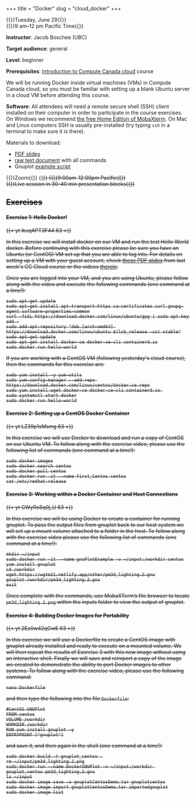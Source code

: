 +++
title = "Docker"
slug = "cloud_docker"
+++

{{<cor>}}Tuesday, June 29{{</cor>}}\
{{<cgr>}}9 am–12 pm Pacific Time{{</cgr>}}

**Instructor**: Jacob Boschee (UBC)

**Target audience**: general

**Level**: beginner

**Prerequisites**: [Introduction to Compute Canada cloud](../cloud_cloud) course

We will be running Docker inside virtual machines (VMs) in Compute Canada cloud, so you must be familiar
with setting up a blank Ubuntu server in a cloud VM before attending this course.

**Software**: All attendees will need a remote secure shell (SSH) client installed on their computer in
order to participate in the course exercises. On Windows we recommend
[the free Home Edition of MobaXterm](https://mobaxterm.mobatek.net/download.html). On Mac and Linux
computers SSH is usually pre-installed (try typing `ssh` in a terminal to make sure it is there).

Materials to download:
* [PDF slides](../../slides/docker.pdf)
* [raw text document](/other/dockerCommands.txt) with all commands
* Gnuplot [example script](/other/pm3d_lighting.2.gnu)

{{<cor>}}Zoom{{</cor>}} {{<s>}} {{<cgr>}}9:00am-12:00pm Pacific{{</cgr>}} \
{{<nolinktitle>}}Live session in 30-40 min presentation blocks{{</nolinktitle>}}

<!-- last year https://wgschool.netlify.app/docker -->

## Exercises
#### Exercise 1: Hello Docker!

{{< yt ikuqAPT3F44 63 >}}

In this exercise we will install docker on our VM and run the test Hello World docker. Before continuing with this
exercise please be sure you have an Ubuntu (or CentOS) VM set up that you are able to log into. For details on setting
up a VM with your guest account, check [these PDF slides](../../slides/cloud.pdf) from last week's CC Cloud course or
the videos [therein](../cloud_cloud).

Once you are logged into your VM, and you are using Ubuntu, please follow along with the video and execute the following
commands (one command at a time!):

```
sudo apt-get update
sudo apt-get install apt-transport-https ca-certificates curl gnupg-agent software-properties-common
curl -fsSL https://download.docker.com/linux/ubuntu/gpg | sudo apt-key add -
sudo add-apt-repository "deb [arch=amd64] https://download.docker.com/linux/ubuntu $(lsb_release -cs) stable"
sudo apt-get update
sudo apt-get install docker-ce docker-ce-cli containerd.io
sudo docker run hello-world
```

If you are working with a CentOS VM (following yesterday's cloud course), then the commands for this
exercise are:

```
sudo yum install -y yum-utils
sudo yum-config-manager --add-repo https://download.docker.com/linux/centos/docker-ce.repo
sudo yum install wget docker-ce docker-ce-cli containerd.io 
sudo systemctl start docker
sudo docker run hello-world
```

#### Exercise 2: Setting up a CentOS Docker Container

{{< yt LZ39p1sMsmg 63 >}}

In this exercise we will use Docker to download and run a copy of CentOS on our Ubuntu VM. To follow
along with the exercise video, please use the following list of commands (one command at a time!):

```
sudo docker images
sudo docker search centos
sudo docker pull centos
sudo docker run -it --name First_Centos centos
cat /etc/redhat-release
```

#### Exercise 3: Working within a Docker Container and Host Connections

{{< yt GWyRoSq0j_U 63 >}}

In this exercise we will be using Docker to create a container for running gnuplot. To pass the output
files from gnuplot back to our host system we will set up a mount volume attached to a folder in the
host. To follow along with the exercise video please use the following list of commands (one command at a
time!):

```
mkdir ~/input
sudo docker run -it --name gnuPlotExample -v ~/input:/workdir centos
yum install gnuplot
cd /workdir
wget https://wgtm21.netlify.app/other/pm3d_lighting.2.gnu
gnuplot /workdir/pm3d_lighting.2.gnu
exit
```

Once complete with the commands, use MobaXTerm’s file browser to locate `pm3d_lighting.2.png` within the
inputs folder to view the output of gnuplot.

#### Exercise 4: Building Docker Images for Portability

{{< yt 2Ez0w42qGwE 63 >}}

In this exercise we will use a Dockerfile to create a CentOS image with gnuplot already installed and
ready to execute on a mounted volume. We will then repeat the results of Exercise 3 with this new image
without using an interactive shell. Finally we will save and reimport a copy of the image we created to
demonstrate the ability to port Docker images to other systems. To follow along with the exercise video,
please use the following command:

```
nano Dockerfile
```

and then type the following into the file `Dockerfile`:

```
#CentOS GNUPlot
FROM centos
VOLUME /workdir
WORKDIR /workdir
RUN yum install gnuplot -y
ENTRYPOINT ["gnuplot"]
```

and save it, and then again in the shell (one command at a time!):

```
sudo docker build -t gnuplot_centos .
rm ~/input/pm3d_lighting.2.png
sudo docker run --name DockerGNUPlot -v ~/input:/workdir gnuplot_centos pm3d_lighting.2.gnu
ls ~/input
sudo docker image save -o gnuplotCentosDemo.tar gnuplotcentos
sudo docker image import gnuplotCentosDemo.tar importedgnuplot
sudo docker image list
```

